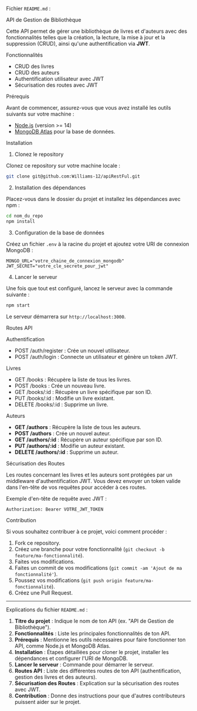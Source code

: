 Fichier `README.md` :

 API de Gestion de Bibliothèque

Cette API permet de gérer une bibliothèque de livres et d'auteurs avec des fonctionnalités telles que la création, la lecture, la mise à jour et la suppression (CRUD), ainsi qu'une authentification via **JWT**.

Fonctionnalités

- CRUD des livres
- CRUD des auteurs
- Authentification utilisateur avec JWT
- Sécurisation des routes avec JWT

Prérequis

Avant de commencer, assurez-vous que vous avez installé les outils suivants sur votre machine :

- [Node.js](https://nodejs.org/) (version >= 14)
- [MongoDB Atlas](https://www.mongodb.com/cloud/atlas) pour la base de données.

Installation

 1. Clonez le repository

Clonez ce repository sur votre machine locale :

```bash
git clone git@github.com:Williams-12/apiRestFul.git
```

 2. Installation des dépendances

Placez-vous dans le dossier du projet et installez les dépendances avec npm :

```bash
cd nom_du_repo
npm install
```

 3. Configuration de la base de données

Créez un fichier `.env` à la racine du projet et ajoutez votre URI de connexion MongoDB :

```plaintext
MONGO_URL="votre_chaine_de_connexion_mongodb"
JWT_SECRET="votre_cle_secrete_pour_jwt"
```

4. Lancer le serveur

Une fois que tout est configuré, lancez le serveur avec la commande suivante :

```bash
npm start
```

Le serveur démarrera sur `http://localhost:3000`.

 Routes API

 Authentification

- POST /auth/register : Crée un nouvel utilisateur.
- POST /auth/login : Connecte un utilisateur et génère un token JWT.

 Livres

- GET /books : Récupère la liste de tous les livres.
- POST /books : Crée un nouveau livre.
- GET /books/:id : Récupère un livre spécifique par son ID.
- PUT /books/:id : Modifie un livre existant.
- DELETE /books/:id : Supprime un livre.

 Auteurs

- **GET /authors** : Récupère la liste de tous les auteurs.
- **POST /authors** : Crée un nouvel auteur.
- **GET /authors/:id** : Récupère un auteur spécifique par son ID.
- **PUT /authors/:id** : Modifie un auteur existant.
- **DELETE /authors/:id** : Supprime un auteur.

 Sécurisation des Routes

Les routes concernant les livres et les auteurs sont protégées par un middleware d'authentification JWT. Vous devez envoyer un token valide dans l'en-tête de vos requêtes pour accéder à ces routes.

Exemple d'en-tête de requête avec JWT :

```plaintext
Authorization: Bearer VOTRE_JWT_TOKEN
```

Contribution

Si vous souhaitez contribuer à ce projet, voici comment procéder :

1. Fork ce repository.
2. Créez une branche pour votre fonctionnalité (`git checkout -b feature/ma-fonctionnalité`).
3. Faites vos modifications.
4. Faites un commit de vos modifications (`git commit -am 'Ajout de ma fonctionnalité'`).
5. Poussez vos modifications (`git push origin feature/ma-fonctionnalité`).
6. Créez une Pull Request.



---

 Explications du fichier `README.md` :

1. **Titre du projet** : Indique le nom de ton API (ex. "API de Gestion de Bibliothèque").
2. **Fonctionnalités** : Liste les principales fonctionnalités de ton API.
3. **Prérequis** : Mentionne les outils nécessaires pour faire fonctionner ton API, comme Node.js et MongoDB Atlas.
4. **Installation** : Étapes détaillées pour cloner le projet, installer les dépendances et configurer l'URI de MongoDB.
5. **Lancer le serveur** : Commande pour démarrer le serveur.
6. **Routes API** : Liste des différentes routes de ton API (authentification, gestion des livres et des auteurs).
7. **Sécurisation des Routes** : Explication sur la sécurisation des routes avec JWT.
8. **Contribution** : Donne des instructions pour que d'autres contributeurs puissent aider sur le projet.

